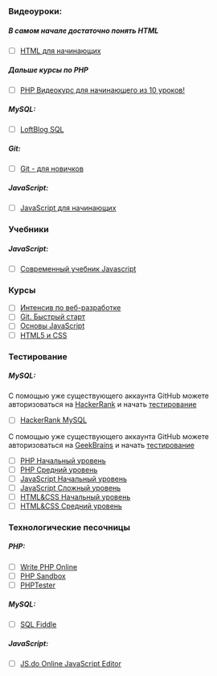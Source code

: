 ### Видеоуроки:
##### В самом начале достаточно понять HTML
- [ ] [HTML для начинающих](https://youtu.be/8mK5aY5YOCc)

##### Дальше курсы по PHP
- [ ] [PHP Видеокурс для начинающего из 10 уроков!](https://youtu.be/yy4uWmvDEAQ)

##### MySQL:
- [ ] [LoftBlog SQL](https://loftblog.ru/material/1-vvedenie/)

##### Git:
- [ ] [Git - для новичков](https://youtu.be/PEKN8NtBDQ0)

##### JavaScript:
- [ ] [JavaScript для начинающих](https://youtu.be/xgDtBQ-NxtA)

### Учебники
##### JavaScript:
- [ ] [Современный учебник Javascript](https://learn.javascript.ru/)

### Курсы
- [ ] [Интенсив по веб-разработке](https://geekbrains.ru/courses/110)
- [ ] [Git. Быстрый старт](https://geekbrains.ru/courses/66)
- [ ] [Основы JavaScript](http://docode.ru/challenges/javascript-zakommentiruyte-kod)
- [ ] [HTML5 и CSS](http://docode.ru/challenges/html5-pozdorovaytes-s-html-elementami)

### Тестирование
##### MySQL:
С помощью уже существующего аккаунта GitHub можете авторизоваться на [HackerRank](https://www.hackerrank.com/login) и начать [тестирование](https://www.hackerrank.com/domains)
- [ ] [HackerRank MySQL](https://www.hackerrank.com/domains/sql/select)

С помощью уже существующего аккаунта GitHub можете авторизоваться на [GeekBrains](https://geekbrains.ru/login) и начать [тестирование](https://geekbrains.ru/tests)
- [ ] [PHP Начальный уровень](https://geekbrains.ru/tests/19)
- [ ] [PHP Средний уровень](https://geekbrains.ru/tests/1)
- [ ] [JavaScript Начальный уровень](https://geekbrains.ru/tests/21)
- [ ] [JavaScript Сложный уровень](https://geekbrains.ru/tests/15)
- [ ] [HTML&CSS Начальный уровень](https://geekbrains.ru/tests/2)
- [ ] [HTML&CSS Средний уровень](https://geekbrains.ru/tests/17)

### Технологические песочницы
##### PHP:
- [ ] [Write PHP Online](http://www.writephponline.com/)
- [ ] [PHP Sandbox](http://sandbox.onlinephpfunctions.com/)
- [ ] [PHPTester](http://phptester.net/)

##### MySQL:
- [ ] [SQL Fiddle](http://sqlfiddle.com/)

##### JavaScript:
- [ ] [JS.do Online JavaScript Editor](https://js.do/)
